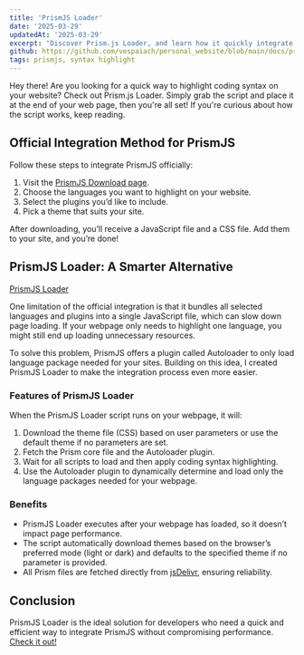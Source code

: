 ```yaml
---
title: 'PrismJS Loader'
date: '2025-03-29'
updatedAt: '2025-03-29'
excerpt: "Discover Prism.js Loader, and learn how it quickly integrate your webpages with PrismJS-Coding syntax highlight"
github: https://github.com/vespaiach/personal_website/blob/main/docs/prismjs-loader.md
tags: prismjs, syntax highlight
---
```


Hey there! Are you looking for a quick way to highlight coding syntax on your website? Check out Prism.js Loader. Simply grab the script and place it at the end of your web page, then you're all set! If you're curious about how the script works, keep reading.

## Official Integration Method for PrismJS

Follow these steps to integrate PrismJS officially:

1. Visit the [PrismJS Download page](https://prismjs.com/download.html).
2. Choose the languages you want to highlight on your website.
3. Select the plugins you’d like to include.
4. Pick a theme that suits your site.

After downloading, you’ll receive a JavaScript file and a CSS file. Add them to your site, and you’re done!

## PrismJS Loader: A Smarter Alternative

[PrismJS Loader](https://github.com/vespaiach/prismjs-loader)

One limitation of the official integration is that it bundles all selected languages and plugins into a single JavaScript file, which can slow down page loading. If your webpage only needs to highlight one language, you might still end up loading unnecessary resources.

To solve this problem, PrismJS offers a plugin called Autoloader to only load language package needed for your sites. Building on this idea, I created PrismJS Loader to make the integration process even more easier.

### Features of PrismJS Loader

When the PrismJS Loader script runs on your webpage, it will:
1. Download the theme file (CSS) based on user parameters or use the default theme if no parameters are set.
2. Fetch the Prism core file and the Autoloader plugin.
3. Wait for all scripts to load and then apply coding syntax highlighting.
4. Use the Autoloader plugin to dynamically determine and load only the language packages needed for your webpage.

### Benefits

- PrismJS Loader executes after your webpage has loaded, so it doesn’t impact page performance.
- The script automatically download themes based on the browser’s preferred mode (light or dark) and defaults to the specified theme if no parameter is provided.
- All Prism files are fetched directly from [jsDelivr](https://www.jsdelivr.com/), ensuring reliability.

## Conclusion

PrismJS Loader is the ideal solution for developers who need a quick and efficient way to integrate PrismJS without compromising performance. [Check it out!](https://github.com/vespaiach/prismjs-loader)
 